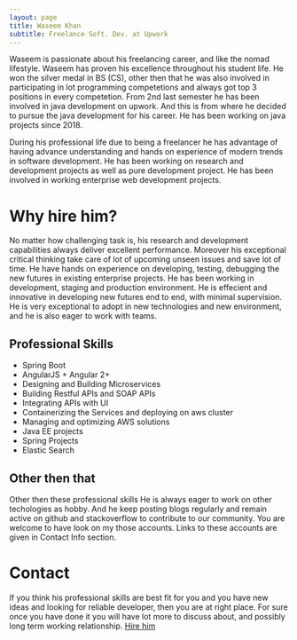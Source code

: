 ```yaml
---
layout: page
title: Waseem Khan
subtitle: Freelance Soft. Dev. at Upwork
---
```


Waseem is passionate about his freelancing career, and like the nomad lifestyle. Waseem has proven his excellence throughout his student life. He won the silver medal in BS (CS), other then that he was also involved in participating in lot programming competetions and always got top 3 positions in every competetion. From 2nd last semester he has been involved in java development on upwork. And this is from where he decided to pursue the java development for his career. He has been working on java projects since 2018.

During his professional life due to being a freelancer he has advantage of having advance understanding and hands on experience of modern trends in software development. He has been working on research and development projects as well as pure development project. He has been involved in working enterprise web development projects.

# Why hire him?

No matter how challenging task is, his research and development capabilities always deliver excellent performance. Moreover his exceptional critical thinking take care of lot of upcoming unseen issues and save lot of time. He have hands on experience on developing, testing, debugging the new futures in existing enterprise projects. He has been working in development, staging and production environment. He is effecient and innovative in developing new futures end to end, with minimal supervision. He is very exceptional to adopt in new technologies and new environment, and he is also eager to work with teams.

## Professional Skills

- Spring Boot
- AngularJS + Angular 2+
- Designing and Building Microservices
- Building Restful APIs and SOAP APIs
- Integrating APIs with UI
- Containerizing the Services and deploying on aws cluster
- Managing and optimizing AWS solutions
- Java EE projects
- Spring Projects
- Elastic Search

## Other then that

Other then these professional skills He is always eager to work on other techologies as hobby. And he keep posting blogs regularly and remain active on github and stackoverflow to contribute to our community. You are welcome to have look on my those accounts. Links to these accounts are given in Contact Info section.

# Contact

If you think his professional skills are best fit for you and you have new ideas and looking for reliable developer, then you are at right place. For sure once you have done it you will have lot more to discuss about, and possibly long term working relationship. [Hire him](https://www.upwork.com/o/profiles/users/_~01f7beeccaba6e1991/)